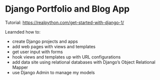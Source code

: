 # Django Portfolio and Blog App 
Tutorial: https://realpython.com/get-started-with-django-1/

Learnded how to:

- create Django projects and apps
- add web pages with views and templates
- get user input with forms
- hook views and templates up with URL configurations
- add data site using relational databases with Django’s Object Relational Mapper
- use Django Admin to manage my models
